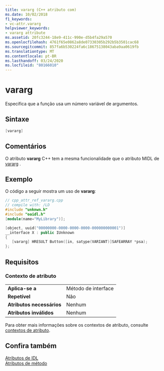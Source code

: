 ```yaml
---
title: vararg (C++ atributo com)
ms.date: 10/02/2018
f1_keywords:
- vc-attr.vararg
helpviewer_keywords:
- vararg attribute
ms.assetid: 20fc3244-18e9-411c-990e-d5b4fa29a570
ms.openlocfilehash: 4761f65e0862a8de07330305b292b5b3501cac68
ms.sourcegitcommit: 857fa6b530224fa6c18675138043aba9aa0619fb
ms.translationtype: MT
ms.contentlocale: pt-BR
ms.lasthandoff: 03/24/2020
ms.locfileid: "80166010"
---
```

# <a name="vararg"></a>vararg

Especifica que a função usa um número variável de argumentos.

## <a name="syntax"></a>Sintaxe

```cpp
[vararg]
```

## <a name="remarks"></a>Comentários

O atributo **vararg** C++ tem a mesma funcionalidade que o atributo MIDL de [vararg](/windows/win32/Midl/vararg) .

## <a name="example"></a>Exemplo

O código a seguir mostra um uso de **vararg**:

```cpp
// cpp_attr_ref_vararg.cpp
// compile with: /LD
#include "unknwn.h"
#include "oaidl.h"
[module(name="MyLibrary")];

[object, uuid("00000000-0000-0000-0000-000000000001")]
__interface X : public IUnknown
{
   [vararg] HRESULT Button([in, satype(VARIANT)]SAFEARRAY *psa);
};
```

## <a name="requirements"></a>Requisitos

### <a name="attribute-context"></a>Contexto de atributo

|||
|-|-|
|**Aplica-se a**|Método de interface|
|**Repetível**|Não|
|**Atributos necessários**|Nenhum|
|**Atributos inválidos**|Nenhum|

Para obter mais informações sobre os contextos de atributo, consulte [contextos de atributo](cpp-attributes-com-net.md#contexts).

## <a name="see-also"></a>Confira também

[Atributos de IDL](idl-attributes.md)<br/>
[Atributos de método](method-attributes.md)
